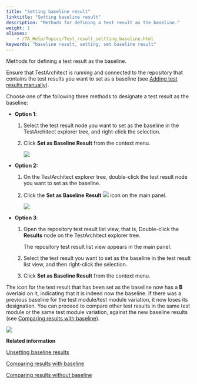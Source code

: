 ```yaml
--- 
title: "Setting baseline result"
linktitle: "Setting baseline result"
description: "Methods for defining a test result as the baseline."
weight: 1
aliases: 
    - /TA_Help/Topics/Test_result_settting_baseline.html
keywords: "baseline result, setting, set baseline result"
---
```


Methods for defining a test result as the baseline.

Ensure that TestArchitect is running and connected to the repository that contains the test results you want to set as a baseline \(see [Adding test results manually](/user-guide/working-with-test-results/adding-test-results-to-the-repository/adding-test-results-manually)\).

Choose one of the following three methods to designate a test result as the baseline:

-   **Option 1**:

    1.  Select the test result node you want to set as the baseline in the TestArchitect explorer tree, and right-click the selection.

    2.  Click **Set as Baseline Result** from the context menu.

        ![](/images/TA_Help/Images/ug_resultbaseline2.png)

-   **Option 2:**

    1.  On the TestArchitect explorer tree, double-click the test result node you want to set as the baseline.

    2.  Click the **Set as Baseline Result** ![](/images/TA_Help/Images/baseline_set_btn.png) icon on the main panel.

        ![](/images/TA_Help/Images/ug_resultbaseline4.png)

-   **Option 3**:

    1.  Open the repository test result list view, that is, Double-click the **Results** node on the TestArchitect explorer tree.

        The repository test result list view appears in the main panel.

    2.  Select the test result you want to set as the baseline in the test result list view, and then right-click the selection.

    3.  Click **Set as Baseline Result** from the context menu.


The icon for the test result that has been set as the baseline now has a **B** overlaid on it, indicating that it is indeed now the baseline. If there was a previous baseline for the test module/test module variation, it now loses its designation. You can proceed to compare other test results in the same test module or the same test module variation, against the new baseline results \(see [Comparing results with baseline](/user-guide/working-with-test-results/comparing-test-results/comparing-results-with-baseline)\).

![](/images/TA_Help/Images/baseline_result.png)



**Related information**  


[Unsetting baseline results](/user-guide/working-with-test-results/comparing-test-results/unsetting-baseline-results)

[Comparing results with baseline](/user-guide/working-with-test-results/comparing-test-results/comparing-results-with-baseline)

[Comparing results without baseline](/user-guide/working-with-test-results/comparing-test-results/comparing-results-without-baseline)

